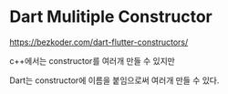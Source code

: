 # Dart Mulitiple Constructor

https://bezkoder.com/dart-flutter-constructors/

c++에서는 constructor를 여러개 만들 수 있지만

Dart는 constructor에 이름을 붙임으로써 여러개 만들 수 있다.
